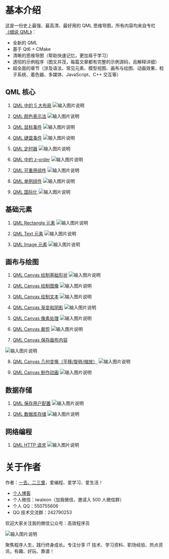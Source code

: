 # 基本介绍

这是一份史上最强、最高清、最好用的 QML 思维导图，所有内容均来自专栏 [《细说 QML》](https://waleon.blog.csdn.net/article/details/58064240)：

- 全新的 QML
- 基于 Qt6 + CMake
- 清晰的思维导图（帮助快速记忆，更加易于学习）
- 透彻的示例程序（图文并茂，每篇文章都有完整的示例源码，且解释详细）
- 超全面的章节（涉及语法、常见元素、模型视图、画布与绘图、动画效果、粒子系统、着色器、多媒体、JavaScript、C++ 交互等）

## QML 核心

1. [QML 中的 5 大布局](https://waleon.blog.csdn.net/article/details/129222151)
![输入图片说明](assets/core/QML%20%E4%B8%AD%E7%9A%84%205%20%E5%A4%A7%E5%B8%83%E5%B1%80.png)

2. [QML 颜色表示法](https://waleon.blog.csdn.net/article/details/129230582)
![输入图片说明](assets/core/QML%20%E9%A2%9C%E8%89%B2%E8%A1%A8%E7%A4%BA%E6%B3%95.png)

3. [QML 鼠标事件](https://waleon.blog.csdn.net/article/details/129252688)
![输入图片说明](assets/core/QML%20%E9%BC%A0%E6%A0%87%E4%BA%8B%E4%BB%B6.png)

4. [QML 键盘事件](https://waleon.blog.csdn.net/article/details/129309600)
![输入图片说明](assets/core/QML%20%E9%94%AE%E7%9B%98%E4%BA%8B%E4%BB%B6.png)

5. [QML 定时器](https://waleon.blog.csdn.net/article/details/129340128)
![输入图片说明](assets/core/QML%20%E5%AE%9A%E6%97%B6%E5%99%A8.png)

6. [QML 中的 z-order](https://waleon.blog.csdn.net/article/details/129351643)
![输入图片说明](assets/core/QML%20%E4%B8%AD%E7%9A%84%20z-order.png)

7. [QML 可重用组件](https://waleon.blog.csdn.net/article/details/129456882)
![输入图片说明](assets/core/QML%20%E5%8F%AF%E9%87%8D%E7%94%A8%E7%BB%84%E4%BB%B6.png)

8. [QML 单例组件](https://waleon.blog.csdn.net/article/details/132052748)
![输入图片说明](assets/core/QML%20%E5%8D%95%E4%BE%8B%E7%BB%84%E4%BB%B6.png)

9. [QML 国际化](https://waleon.blog.csdn.net/article/details/129705799)
![输入图片说明](assets/core/QML%20%E5%9B%BD%E9%99%85%E5%8C%96.png)


## 基础元素
1. [QML Rectangle 元素](https://waleon.blog.csdn.net/article/details/129814075)
![输入图片说明](assets/item/QML%20Rectangle%20%E5%85%83%E7%B4%A0.png)

2. [QML Text 元素](https://waleon.blog.csdn.net/article/details/130977326)
![输入图片说明](assets/item/QML%20Text%20%E5%85%83%E7%B4%A0.png)

3. [QML Image 元素](https://waleon.blog.csdn.net/article/details/131197531)
![输入图片说明](assets/item/QML%20Image%20%E5%85%83%E7%B4%A0.png)

## 画布与绘图

1. [QML Canvas 绘制基础形状](https://waleon.blog.csdn.net/article/details/131254637)
![输入图片说明](assets/canvas/QML%20Canvas%20%E7%BB%98%E5%88%B6%E5%9F%BA%E7%A1%80%E5%BD%A2%E7%8A%B6.png)

2. [QML Canvas 绘制图像](https://waleon.blog.csdn.net/article/details/131317973)
![输入图片说明](assets/canvas/QML%20Canvas%20%E7%BB%98%E5%88%B6%E5%9B%BE%E5%83%8F.png)

3. [QML Canvas 绘制文本](https://waleon.blog.csdn.net/article/details/131344711)
![输入图片说明](assets/canvas/QML%20Canvas%20%E7%BB%98%E5%88%B6%E6%96%87%E6%9C%AC.png)

4. [QML Canvas 渐变和阴影](https://waleon.blog.csdn.net/article/details/131394488)
![输入图片说明](assets/canvas/QML%20Canvas%20%E6%B8%90%E5%8F%98%E5%92%8C%E9%98%B4%E5%BD%B1.png)

5. [QML Canvas 像素处理](https://waleon.blog.csdn.net/article/details/131435731)
![输入图片说明](assets/canvas/QML%20Canvas%20%E5%83%8F%E7%B4%A0%E5%A4%84%E7%90%86.png)

6. [QML Canvas 裁剪](https://waleon.blog.csdn.net/article/details/131472181)
![输入图片说明](assets/canvas/QML%20Canvas%20%E8%A3%81%E5%89%AA.png)

7. [QML Canvas 保存画布内容](https://waleon.blog.csdn.net/article/details/131537197)

![输入图片说明](assets/canvas/QML%20Canvas%20%E4%BF%9D%E5%AD%98%E7%94%BB%E5%B8%83%E5%86%85%E5%AE%B9.png)

8. [QML Canvas 几何变换（平移/旋转/缩放）](https://waleon.blog.csdn.net/article/details/131655394)
![输入图片说明](assets/canvas/QML%20Canvas%20%E5%87%A0%E4%BD%95%E5%8F%98%E6%8D%A2%EF%BC%88%E5%B9%B3%E7%A7%BB_%E6%97%8B%E8%BD%AC_%E7%BC%A9%E6%94%BE%EF%BC%89.png)

9. [QML Canvas 制作动画](https://waleon.blog.csdn.net/article/details/131581909)
![输入图片说明](assets/canvas/QML%20Canvas%20%E5%88%B6%E4%BD%9C%E5%8A%A8%E7%94%BB.png)

## 数据存储

1. [QML 保存用户配置](https://waleon.blog.csdn.net/article/details/132073943)
![输入图片说明](assets/storage/QML%20%E4%BF%9D%E5%AD%98%E7%94%A8%E6%88%B7%E9%85%8D%E7%BD%AE.png)

2. [QML 数据库存储](https://waleon.blog.csdn.net/article/details/132156646)
![输入图片说明](assets/storage/QML%20%E6%95%B0%E6%8D%AE%E5%BA%93%E5%AD%98%E5%82%A8.png)

## 网络编程

1. [QML HTTP 请求](https://waleon.blog.csdn.net/article/details/132235514)
![输入图片说明](assets/network/QML%20HTTP%20%E8%AF%B7%E6%B1%82.png)

# 关于作者

作者：[一去、二三里](https://waleon.blog.csdn.net/)，爱编程、爱学习、爱生活！

- [个人博客](https://waleon.blog.csdn.net/)
- 个人微信：iwaleon（加我微信，邀请入 500 人微信群）
- 个人 QQ：550755606
- QQ 技术交流群：242790253

欢迎大家关注我的微信公众号：高效程序员

![输入图片说明](assets/qrcode.jpg)

聚焦程序人生，践行终身成长。专注分享 IT 技术、学习资料、职场经验、热点资讯，有趣、好玩、靠谱！
